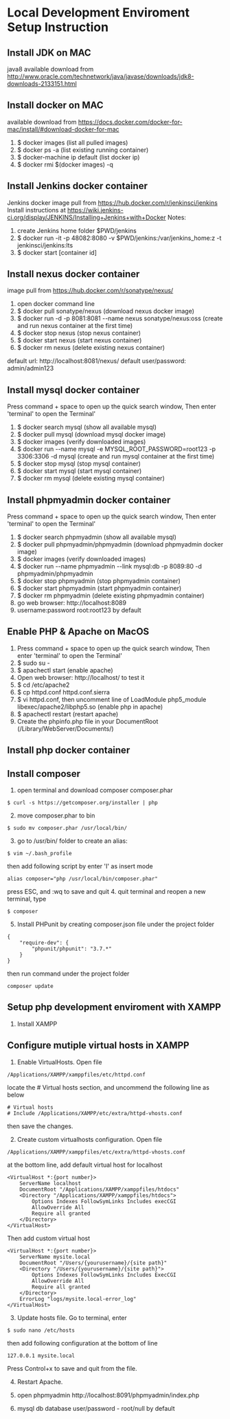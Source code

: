# Local Development Enviroment Setup Instruction

## Install JDK on MAC
java8 available download from http://www.oracle.com/technetwork/java/javase/downloads/jdk8-downloads-2133151.html

## Install docker on MAC
available download from https://docs.docker.com/docker-for-mac/install/#download-docker-for-mac
1. $ docker images (list all pulled images)
2. $ docker ps -a (list existing running container)
3. $ docker-machine ip default (list docker ip)
4. $ docker rmi $(docker images) -q

## Install Jenkins docker container
Jenkins docker image pull from https://hub.docker.com/r/jenkinsci/jenkins
Install instructions at https://wiki.jenkins-ci.org/display/JENKINS/Installing+Jenkins+with+Docker
Notes:
1. create Jenkins home folder $PWD/jenkins
2. $ docker run -it -p 48082:8080 -v $PWD/jenkins:/var/jenkins_home:z -t jenkinsci/jenkins:lts
3. $ docker start [container id]


## Install nexus docker container
image pull from https://hub.docker.com/r/sonatype/nexus/

1. open docker command line
2. $ docker pull sonatype/nexus (download nexus docker image)
3. $ docker run -d -p 8081:8081 --name nexus sonatype/nexus:oss (create and run nexus container at the first time)
4. $ docker stop nexus (stop nexus container)
5. $ docker start nexus (start nexus container)
6. $ docker rm nexus (delete existing nexus container)

default url: http://localhost:8081/nexus/ 
default user/password: admin/admin123

## Install mysql docker container
Press command + space to open up the quick search window, Then enter 'terminal' to open the Terminal'
1. $ docker search mysql (show all available mysql)
2. $ docker pull mysql (download mysql docker image)
3. $ docker images (verify downloaded images)
3. $ docker run --name mysql -e MYSQL_ROOT_PASSWORD=root123 -p 3306:3306 -d mysql (create and run mysql container at the first time)
4. $ docker stop mysql (stop mysql container)
5. $ docker start mysql (start mysql container)
6. $ docker rm mysql (delete existing mysql container)

## Install phpmyadmin docker container
Press command + space to open up the quick search window, Then enter 'terminal' to open the Terminal'
1. $ docker search phpmyadmin (show all available mysql)
2. $ docker pull phpmyadmin/phpmyadmin (download phpmyadmin docker image)
3. $ docker images (verify downloaded images)
3. $ docker run --name phpmyadmin --link mysql:db -p 8089:80 -d phpmyadmin/phpmyadmin
4. $ docker stop phpmyadmin (stop phpmyadmin container)
5. $ docker start phpmyadmin (start phpmyadmin container)
6. $ docker rm phpmyadmin (delete existing phpmyadmin container)
7. go web browser: http://localhost:8089
8. username:password root:root123 by default

## Enable PHP & Apache on MacOS
1. Press command + space to open up the quick search window, Then enter 'terminal' to open the Terminal'
2. $ sudo su -
3. $ apachectl start (enable apache)
4. Open web browser: http://localhost/ to test it
5. $ cd /etc/apache2
6. $ cp httpd.conf httpd.conf.sierra
7. $ vi httpd.conf, then uncomment line of LoadModule php5_module libexec/apache2/libphp5.so (enable php in apache)
8. $ apachectl restart (restart apache)
9. Create the phpinfo.php file in your DocumentRoot (/Library/WebServer/Documents/)

## Install php docker container

## Install composer
1. open terminal and download composer composer.phar
```
$ curl -s https://getcomposer.org/installer | php
```
2. move composer.phar to bin
```
$ sudo mv composer.phar /usr/local/bin/
```
3.  go to /usr/bin/ folder to create an alias:
```
$ vim ~/.bash_profile
```
then add following script by enter 'I' as insert mode
```
alias composer="php /usr/local/bin/composer.phar"
```
press ESC, and :wq to save and quit
4. quit terminal and reopen a new terminal, type
```
$ composer
```
5. Install PHPunit by creating composer.json file under the project folder
```
{
    "require-dev": {
        "phpunit/phpunit": "3.7.*"
    }
}
```
then run command under the project folder
```
composer update
```

## Setup php development enviroment with XAMPP
1. Install XAMPP

## Configure mutiple virtual hosts in XAMPP

1. Enable VirtualHosts. 
Open file 
```
/Applications/XAMPP/xamppfiles/etc/httpd.conf
```
locate the # Virtual hosts section, and uncommend the following line as below 
```
# Virtual hosts
# Include /Applications/XAMPP/etc/extra/httpd-vhosts.conf
```
then save the changes.

2. Create custom virtualhosts configuration. 
Open file 
```
/Applications/XAMPP/xamppfiles/etc/extra/httpd-vhosts.conf
```
at the bottom line, add default virtual host for localhost
```
<VirtualHost *:{port number}>
    ServerName localhost
    DocumentRoot "/Applications/XAMPP/xamppfiles/htdocs"
    <Directory "/Applications/XAMPP/xamppfiles/htdocs">
        Options Indexes FollowSymLinks Includes execCGI
        AllowOverride All
        Require all granted
    </Directory>
</VirtualHost>
```
Then add custom virtual host
```
<VirtualHost *:{port number}>
    ServerName mysite.local
    DocumentRoot "/Users/{yourusername}/{site path}"
    <Directory "/Users/{yourusername}/{site path}">
        Options Indexes FollowSymLinks Includes ExecCGI
        AllowOverride All
        Require all granted
    </Directory>
    ErrorLog "logs/mysite.local-error_log"
</VirtualHost>
```
3. Update hosts file. 
Go to terminal, enter 
```
$ sudo nano /etc/hosts
```
then add following configuration at the bottom of line
```
127.0.0.1 mysite.local
```
Press Control+x to save and quit from the file.

4. Restart Apache.

5. open phpmyadmin http://localhost:8091/phpmyadmin/index.php

6. mysql db database user/password - root/null by default


